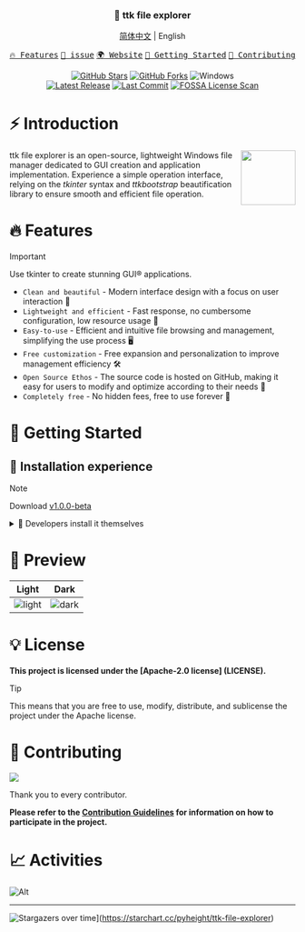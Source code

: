 <p align="center"><img src="https://raw.githubusercontent.com/pyheight/ttk-file-explorer/main/images/splash.png" alt=""></p>

<h3 align="center">📂 ttk file explorer</h3>

<p align="center"><a href="README.md">简体中文</a> | English</p> 


<p align="center">
    <a href="#-Features"><kbd>🔥 Features</kbd></a>
    <a href="https://github.com/pyheight/ttk-file-explorer/issues/new" target="_blank"><kbd>📌 issue</kbd></a>
    <a href="https://pyheight.github.io/ttk-file-explorer/" target="_blank"><kbd>🌍 Website</kbd></a>
    <a href="#-Getting Started"><kbd>🚀 Getting Started</kbd></a>
    <a href="#-Contributing"><kbd>🤝 Contributing</kbd></a>
</p>

<div align="center">  
<a href="https://github.com/pyheight/ttk-file-explorer/stargazers"><img src="https://img.shields.io/github/stars/pyheight/ttk-file-explorer?style=social&logo=github" alt="GitHub Stars"></a>
<a href="https://github.com/pyheight/ttk-file-explorer/network/members"><img src="https://img.shields.io/github/forks/pyheight/ttk-file-explorer?style=social&logo=github" alt="GitHub Forks"></a>
<img src="https://img.shields.io/badge/Platform-Windows-blue.svg?style=social&logo=GitHub" alt="Windows">
</div>  
<div align="center">  
<a href="https://github.com/pyheight/ttk-file-explorer/releases"><img src="https://img.shields.io/github/v/release/pyheight/ttk-file-explorer?color=blue&style=flat-square" alt="Latest Release"></a>
<a href="https://github.com/pyheight/ttk-file-explorer/commits/main"><img src="https://img.shields.io/github/last-commit/pyheight/ttk-file-explorer?style=flat-square" alt="Last Commit"></a>
<a href="https://app.fossa.com/projects/git%2Bgithub.com%2Fpyheight%2Fttk-file-explorer?ref=badge_shield"><img src="https://app.fossa.com/api/projects/git%2Bgithub.com%2Fpyheight%2Fttk-file-explorer.svg?type=shield" alt="FOSSA License Scan"></a>
</div>  

# ⚡ Introduction

<img align="right" height="96px" src="https://raw.githubusercontent.com/pyheight/ttk-file-explorer/main/images/icon.png" alt="" />

ttk file explorer is an open-source, lightweight Windows file manager dedicated to GUI creation and application implementation. Experience a simple operation interface, relying on the *tkinter* syntax and *ttkbootstrap* beautification library to ensure smooth and efficient file operation.

# 🔥 Features

> [!IMPORTANT]
> Use tkinter to create stunning GUI® applications.

- `Clean and beautiful` - Modern interface design with a focus on user interaction 🌟
- `Lightweight and efficient` - Fast response, no cumbersome configuration, low resource usage 🍃
- `Easy-to-use` - Efficient and intuitive file browsing and management, simplifying the use process 🖥️
- `Free customization` - Free expansion and personalization to improve management efficiency 🛠️
- `Open Source Ethos` - The source code is hosted on GitHub, making it easy for users to modify and optimize according to their needs 🦦
- `Completely free` - No hidden fees, free to use forever 💸

# 🚀 Getting Started

## 🎉 Installation experience

> [!NOTE]
> Download [v1.0.0-beta](https://github.com/pyheight/ttk-file-explorer/releases/tag/v1.0.0-beta)

<details>

<summary>🚄 Developers install it themselves</summary>

## Download or clone the repository

```bash
git clone https://github.com/pyheight/ttk-file-explorer.git
```

## Navigate to the source directory

```bash
cd ttk-file-explorer/src
```

## Install project dependencies

```bash
pip install -r requirements.txt
```

## Start the project

```bash
python main.py
```

</details>

# 👀 Preview

Light|Dark|
|--|--|
|![light](https://raw.githubusercontent.com/pyheight/ttk-file-explorer/main/images/v1.0.0-test-interface.png)|![dark](https://raw.githubusercontent.com/pyheight/ttk-file-explorer/main/images/v1.0.0-test-interface-dark.png)|

# 💡 License

**This project is licensed under the [Apache-2.0 license] (LICENSE).**

> [!TIP]
> This means that you are free to use, modify, distribute, and sublicense the project under the Apache license.

# 🤝 Contributing

<a href="https://github.com/pyheight/ttk-file-explorer/graphs/contributors"><img src="https://contrib.rocks/image?repo=pyheight/ttk-file-explorer"/></a>

Thank you to every contributor.

**Please refer to the [Contribution Guidelines](CONTRIBUTING.md) for information on how to participate in the project.**

# 📈 Activities

![Alt](https://repobeats.axiom.co/api/embed/20d6c7c443b43d705d0c358d0164fc905511be15.svg "Repobeats analytics image")

---

![Stargazers over time](https://starchart.cc/pyheight/ttk-file-explorer.svg?variant=adaptive)](https://starchart.cc/pyheight/ttk-file-explorer)
